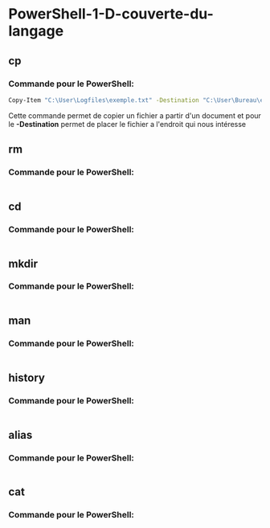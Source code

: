 # PowerShell-1-D-couverte-du-langage

## cp

### Commande pour le PowerShell:
```sh
Copy-Item "C:\User\Logfiles\exemple.txt" -Destination "C:\User\Bureau\exemple"
```

Cette commande permet de copier un fichier a partir d'un document et pour le **-Destination** permet de placer le fichier a l'endroit qui nous intéresse

## rm

### Commande pour le PowerShell:
```sh

```
  
## cd

### Commande pour le PowerShell:
```sh

```

## mkdir

### Commande pour le PowerShell:
```sh

```

## man

### Commande pour le PowerShell:
```sh

```

## history

### Commande pour le PowerShell:
```sh

```

## alias

### Commande pour le PowerShell:
```sh

```

## cat

### Commande pour le PowerShell:
```sh

```
